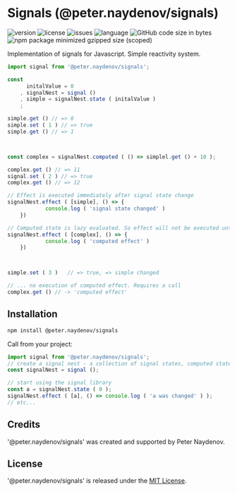 # Signals (@peter.naydenov/signals)

![version](https://img.shields.io/github/package-json/v/peterNaydenov/signals)
![license](https://img.shields.io/github/license/peterNaydenov/signals)
![issues](https://img.shields.io/github/issues/peterNaydenov/signals)
![language](https://img.shields.io/github/languages/top/peterNaydenov/signals)
![GitHub code size in bytes](https://img.shields.io/github/languages/code-size/peterNaydenov/signals)
![npm package minimized gzipped size (scoped)](https://img.shields.io/bundlejs/size/%40peter.naydenov/signals)



Implementation of signals for Javascript. Simple reactivity system.

```js
import signal from '@peter.naydenov/signals';

const 
      initalValue = 0
    , signalNest = signal ()
    , simple = signalNest.state ( initalValue )
    ;

simple.get () // => 0
simple.set ( 1 ) // => true
simple.get () // => 1



const complex = signalNest.computed ( () => simplel.get () + 10 );

complex.get () // => 11
signal.set ( 2 ) // => true
complex.get () // => 12

// Effect is executed immediately after signal state change
signalNest.effect ( [simple], () => {
            console.log ( 'signal state changed' )
    })

// Computed state is lazy evaluated. So effect will not be executed until it is called
signalNest.effect ( [complex], () => {
            console.log ( 'computed effect' )
    })



simple.set ( 3 )   // => true, => simple changed

// ... no execution of computed effect. Requires a call
complex.get () // -> 'computed effect'
```



## Installation

```bash
npm install @peter.naydenov/signals
```

Call from your project:

```js
import signal from '@peter.naydenov/signals';
// create a signal nest - a collection of signal states, computed states and effects
const signalNest = signal ();

// start using the signal library
const a = signalNest.state ( 0 );
signalNest.effect ( [a], () => console.log ( 'a was changed' ) );
// etc...
```



## Credits
'@peter.naydenov/signals' was created and supported by Peter Naydenov.



## License
'@peter.naydenov/signals' is released under the [MIT License](https://github.com/PeterNaydenov/signals/blob/master/LICENSE).



